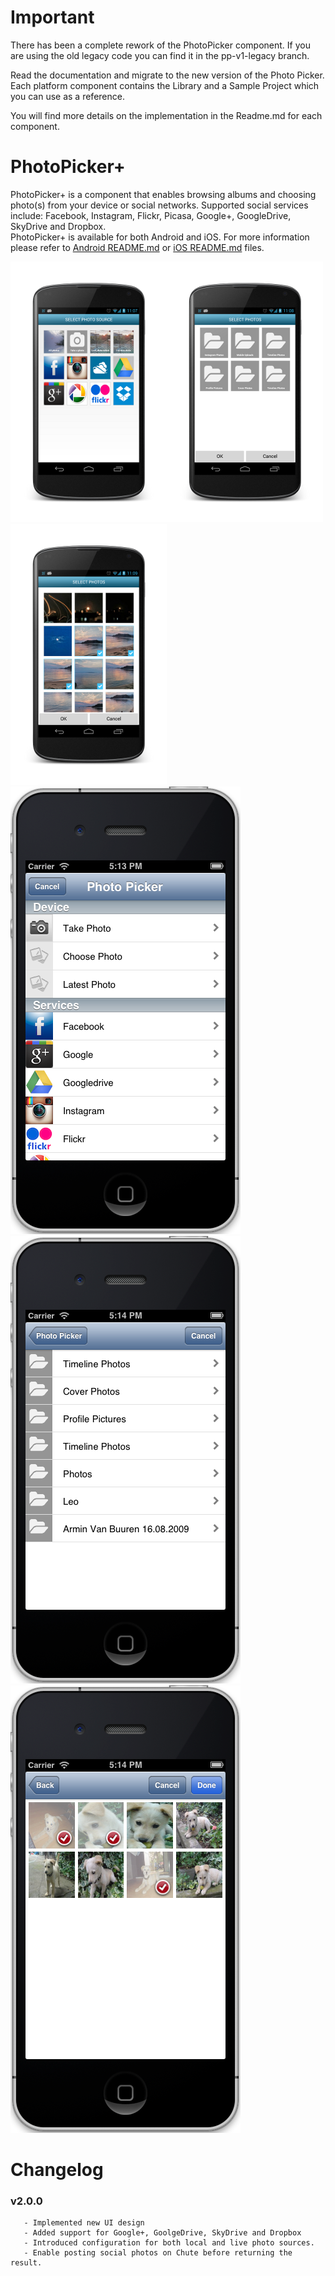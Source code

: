 # Important

There has been a complete rework of the PhotoPicker component. If you are using the old legacy code you can find it in the pp-v1-legacy branch.

Read the documentation and migrate to the new version of the Photo Picker.
Each platform component contains the Library and a Sample Project which you can use as a reference.

You will find more details on the implementation in the Readme.md for each component.


# PhotoPicker+

PhotoPicker+ is a component that enables browsing albums and choosing photo(s) from your device or social networks. Supported social services include: Facebook, Instagram, Flickr, Picasa, Google+, GoogleDrive, SkyDrive and Dropbox.  
PhotoPicker+ is available for both Android and iOS. For more information please refer to [Android README.md](/Android/ChutePhotoPicker+/README.md) or [iOS README.md](/iOS/README.md) files.

![nexus_screenshot1](/Android/ChutePhotoPicker+/screenshots/nexus_screenshot1.png)![nexus_screenshot2](/Android/ChutePhotoPicker+/screenshots/nexus_screenshot2.png)![nexus_screenshot3](/Android/ChutePhotoPicker+/screenshots/nexus_screenshot3.png)  
![screen1](/iOS/screenshots/screen1.png)![screen3](/iOS/screenshots/screen3.png)![screen5](/iOS/screenshots/screen5.png)


# Changelog

### v2.0.0

       - Implemented new UI design  
       - Added support for Google+, GoolgeDrive, SkyDrive and Dropbox  
       - Introduced configuration for both local and live photo sources.   
       - Enable posting social photos on Chute before returning the result.   
         


